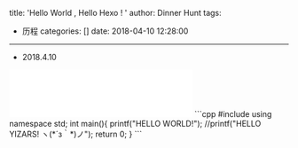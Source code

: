 title: 'Hello World , Hello Hexo ! '
author: Dinner Hunt
tags:
  - 历程
categories: []
date: 2018-04-10 12:28:00
---

* 2018.4.10
 <iframe frameborder="no" border="0" marginwidth="0" marginheight="0" width=330 height=86 src="//music.163.com/outchain/player?type=2&id=26830942&auto=1&height=66"></iframe>
```cpp
#include <cstdio>
using namespace std;
int main(){
	printf("HELLO WORLD!");
      //printf("HELLO YIZARS! ヽ(*´з｀*)ノ");
	return 0;
}
 ```